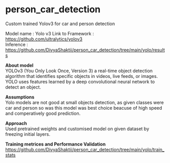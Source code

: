 # person_car_detection
Custom trained Yolov3 for car and person detection


Model name  : Yolo v3
Link to Framework :  https://github.com/ultralytics/yolov3  
Inference : https://github.com/DivyaShaktii/person_car_detection/tree/main/yolo/results


**About model**  
YOLOv3 (You Only Look Once, Version 3)  a real-time object detection algorithm that identifies specific objects in videos, live feeds, or images. YOLO uses features learned by a deep convolutional neural network to detect an object.


**Assumptions**  
Yolo models are not good at small objects detection, as given classes were car and person so was this model was best choice beacuse of high speed and comperatively good prediction.

**Approach**  
Used pretrained weights and customised model on given dataset by freezing initial layers.

**Training metrices and Performance Validation**
https://github.com/DivyaShaktii/person_car_detection/tree/main/yolo/train_stats



